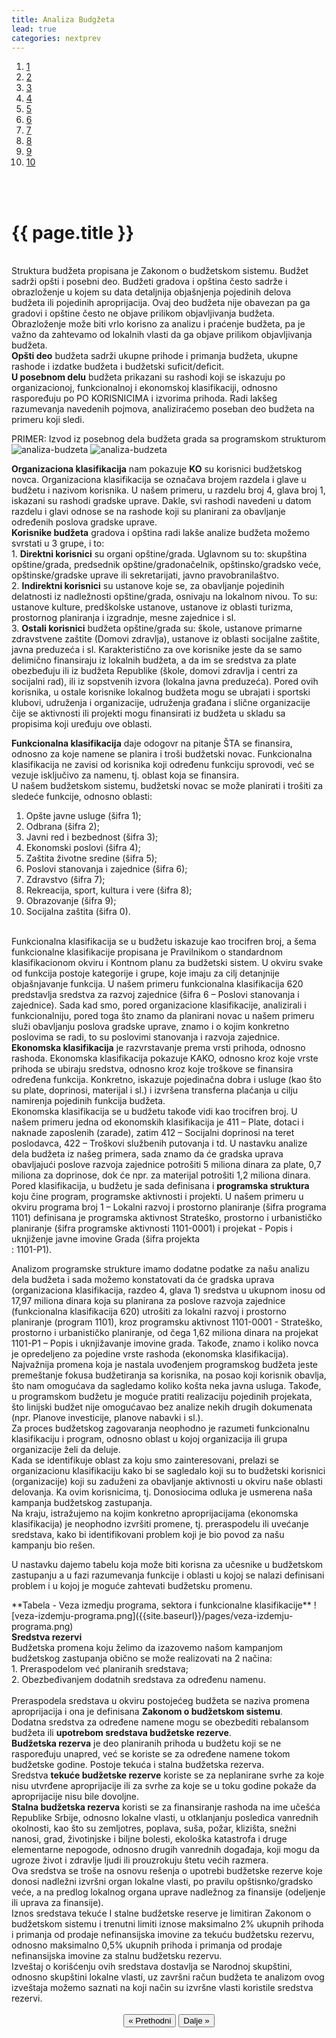 ```yaml
---
title: Analiza Budgžeta
lead: true
categories: nextprev                        
---
```


<ol class="progtrckr" data-progtrckr-steps="11">
    <a href="{{site.baseurl}}/pages/uvod/">
    <li class="progtrckr-done">1 </li> </a>
    <a href="{{site.baseurl}}/pages/definisanje-budzetskog-zastupanja-i-uloga-civilnog-drustv/"><li class="progtrckr-done">2 </li> </a>
    <a href="{{site.baseurl}}/pages/definicije-osnovnih-pojmova/">
    <li class="progtrckr-done">3 </li> </a>
    <a href="{{site.baseurl}}/pages/institucionalni-okvir-i-nadleznosti-lokalne-samouprave/">
    <li class="progtrckr-done">4 </li> </a>
    <a href="{{site.baseurl}}/pages/analiza-budzeta/">
    <li class="progtrckr-done">5 </li> </a>
    <a href="{{site.baseurl}}/pages/kako-izabrati-problem/">
    <li class="progtrckr-todo">6 </li> </a>
    <a href="{{site.baseurl}}/pages/analiza-aktera/">
    <li class="progtrckr-todo">7 </li> </a>
    <a href="{{site.baseurl}}/pages/2-pretpostavke-i-6-hipoteza-budzetskog-zagovaranja/">
    <li class="progtrckr-todo">8 </li> </a>
    <a href="{{site.baseurl}}/pages/izgradnja-baze-za-budzetsko-zagovaranje/">
    <li class="progtrckr-todo">9</li> </a>
    <a href="{{site.baseurl}}/pages/kampanja/"><li class="progtrckr-todo">10</li> </a>
</ol>
<br/><br/>

<h1 class="post-title">{{ page.title }}</h1>

<br/>

<div class="justify">
Struktura budžeta propisana je Zakonom o budžetskom sistemu. Budžet sadrži opšti i posebni deo. Budžeti gradova i opština često sadrže i obrazloženje u kojem su data detaljnija objašnjenja pojedinih delova budžeta ili pojedinih aproprijacija. Ovaj deo budžeta nije obavezan pa ga gradovi i opštine često ne objave prilikom objavljivanja budžeta. Obrazloženje može biti vrlo korisno za analizu i praćenje budžeta, pa je važno da zahtevamo od lokalnih vlasti da ga objave prilikom objavljivanja budžeta.
<br/>
<b>Opšti deo</b> budžeta sadrži ukupne prihode i primanja budžeta, ukupne rashode i izdatke budžeta i budžetski suficit/deficit.
<br/>
<b>U posebnom delu</b> budžeta prikazani su rashodi koji se iskazuju po organizacionoj, funkcionalnoj i ekonomskoj klasifikaciji, odnosno raspoređuju po PO KORISNICIMA i izvorima prihoda.
Radi lakšeg razumevanja navedenih pojmova, analiziraćemo poseban deo budžeta na primeru koji sledi. </div>

PRIMER: Izvod iz posebnog dela budžeta grada sa programskom strukturom
![analiza-budzeta]({{site.baseurl}}/pages/analiza-budzeta-1.png)
![analiza-budzeta]({{site.baseurl}}/pages/analiza-budzeta-2.png)

<div class="justify">
<b>Organizaciona klasifikacija</b> nam pokazuje <b>KO</b> su korisnici budžetskog novca. Organizaciona klasifikacija se označava brojem razdela i glave u budžetu i nazivom korisnika. U našem primeru, u razdelu broj 4, glava broj 1, iskazani su rashodi gradske uprave. Dakle, svi rashodi navedeni u datom razdelu i glavi odnose se na rashode koji su planirani za obavljanje određenih poslova gradske uprave.  
<br/>
<b>Korisnike budžeta</b> gradova i opština radi lakše analize budžeta možemo svrstati u 3 grupe, i to:<br/>
1. <b>Direktni korisnici</b> su organi opštine/grada. Uglavnom su to: skupština opštine/grada, predsednik opštine/gradonačelnik, opštinsko/gradsko veće, opštinske/gradske uprave ili sekretarijati, javno pravobranilaštvo.<br/>
2. <b>Indirektni korisnici</b> su ustanove koje se, za obavljanje pojedinih delatnosti iz nadležnosti opštine/grada, osnivaju na lokalnom nivou. To su: ustanove kulture, predškolske ustanove, ustanove iz oblasti turizma, prostornog planiranja i izgradnje, mesne zajednice i sl.<br/>
3. <b>Ostali korisnici</b> budžeta opštine/grada su: škole, ustanove primarne zdravstvene zaštite (Domovi zdravlja), ustanove iz oblasti socijalne zaštite, javna preduzeća i sl. Karakteristično za ove korisnike jeste da se samo delimično finansiraju iz lokalnih budžeta, a da im se sredstva za plate obezbeđuju ili iz budžeta Republike (škole, domovi zdravlja i centri za socijalni rad), ili iz sopstvenih izvora (lokalna javna preduzeća). Pored ovih korisnika, u ostale korisnike lokalnog budžeta mogu se ubrajati i sportski klubovi, udruženja i organizacije, udruženja građana i slične organizacije čije se aktivnosti ili projekti mogu finansirati iz budžeta u skladu sa propisima koji uređuju ove oblasti.<br/>

<b>Funkcionalna klasifikacija</b> daje odogovr na pitanje ŠTA se finansira, odnosno za koje namene se planira i troši budžetski novac. Funkcionalna klasifikacija ne zavisi od korisnika koji određenu funkciju sprovodi, već se vezuje isključivo za namenu, tj. oblast koja se finansira.
<br/>
U našem  budžetskom sistemu, budžetski novac se može planirati i trošiti za sledeće funkcije, odnosno oblasti:<br/>
1. Opšte javne usluge (šifra 1);<br/>
2. Odbrana (šifra 2);<br/>
3. Javni red i bezbednost (šifra 3);<br/>
4. Ekonomski poslovi (šifra 4);<br/>
5. Zaštita životne sredine (šifra 5);<br/>
6. Poslovi stanovanja i zajednice (šifra 6);<br/>
7. Zdravstvo (šifra 7);<br/>
8. Rekreacija, sport, kultura i vere (šifra 8);<br/>
9. Obrazovanje (šifra 9);<br/>
10. Socijalna zaštita (šifra 0).<br/>
<br/>
Funkcionalna klasifikacija se u budžetu iskazuje kao trocifren broj, a šema funkcionalne klasifikacije propisana je Pravilnikom o standardnom klasifikacionom okviru i Kontnom planu za budžetski sistem. U okviru svake od funkcija postoje kategorije i grupe, koje imaju za cilj detanjnije objašnjavanje funkcija. U našem primeru funkcionalna klasifikacija 620 predstavlja sredstva za razvoj zajednice (šifra 6 – Poslovi stanovanja i zajednice). Sada kad smo, pored organizacione klasifikacije, analizirali i funkcionalniju, pored toga što znamo da planirani novac u našem primeru služi obavljanju poslova gradske uprave, znamo i o kojim konkretno poslovima se radi, to su poslovimi stanovanja i razvoja zajednice.  
<br/>
<b>Ekonomska klasifikacija</b> je razvrstavanje prema vrsti prihoda, odnosno rashoda. Ekonomska klasifikacija pokazuje KAKO, odnosno kroz koje vrste prihoda se ubiraju sredstva, odnosno kroz koje troškove se finansira određena funkcija. Konkretno, iskazuje pojedinačna dobra i usluge (kao što su plate, doprinosi, materijal i sl.) i izvršena transferna plaćanja u cilju namirenja pojedinih funkcija budžeta.
<br/>
Ekonomska klasifikacija se u budžetu takođe vidi kao trocifren broj. U našem primeru jedna od ekonomskih klasifikacija je 411 – Plate, dotaci i naknade zaposlenih (zarade), zatim 412 – Socijalni doprinosi na teret poslodavca, 422 – Troškovi službenih putovanja i td. U nastavku analize dela budžeta iz našeg primera, sada znamo da će gradska uprava obavljajući poslove razvoja zajednice potrošiti 5 miliona dinara za plate, 0,7 miliona za doprinose, dok će npr. za materijal potrošiti 1,2 miliona dinara.
<br/>
Pored klasifikacija, u budžetu je sada definisana i <b>programska struktura</b> koju čine program, programske aktivnosti i projekti. U našem primeru u okviru programa broj 1 – Lokalni razvoj i prostorno planiranje (šifra programa 1101) definisana je programska aktivnost Strateško, prostorno i urbanističko planiranje (šifra programske aktivnosti 1101-0001) i projekat - Popis i uknjiženje javne imovine Grada (šifra projekta<br/>: 1101-P1).

Analizom programske strukture imamo dodatne podatke za našu analizu dela budžeta i sada možemo konstatovati da će gradska uprava (organizaciona klasifikacija, razdeo 4, glava 1) sredstva u ukupnom inosu od 17,97 miliona dinara koja su planirana za poslove razvoja zajednice (funkcionalna klasifikacija 620) utrošiti za lokalni razvoj i prostorno planiranje (program 1101), kroz programsku aktivnost 1101-0001 - Strateško, prostorno i urbanističko planiranje, od čega 1,62 miliona dinara na projekat 1101-P1 – Popis i uknjižavanje imovine grada. Takođe, znamo i koliko novca je opredeljeno za pojedine vrste rashoda (ekonomska klasifikacija).
<br/>
Najvažnija promena koja je nastala uvođenjem programskog budžeta jeste premeštanje fokusa budžetiranja sa korisnika, na posao koji korisnik obavlja, što nam omogućava da sagledamo koliko košta neka javna usluga. Takođe, u programskom budžetu je moguće pratiti realizaciju pojedinih projekata, što linijski budžet nije omogućavao bez analize nekih drugih dokumenata (npr. Planove investicije, planove nabavki i sl.).
<br/>
Za proces budžetskog zagovaranja neophodno je razumeti funkcionalnu klasifikaciju  i program, odnosno oblast u kojoj organizacija ili grupa organizacije želi da deluje.
<br/>
Kada se identifikuje oblast za koju smo zainteresovani, prelazi se organizacionu klasifikaciju kako bi se sagledalo koji su to budžetski korisnici (organizacije) koji su zaduženi za obavljanje aktivnosti u okviru naše oblasti delovanja.  Ka ovim korisnicima, tj. Donosiocima odluka je usmerena naša kampanja budžetskog zastupanja.
<br/>
Na kraju, istražujemo na kojim konkretno aproprijacijama (ekonomska klasifikacija) je neophodno izvršiti promene, tj. preraspodelu ili uvećanje sredstava, kako bi identifikovani problem koji je bio povod za našu kampanju bio rešen.

U nastavku dajemo tabelu koja može biti korisna za učesnike u budžetskom zastupanju a u fazi razumevanja funkcije i oblasti u kojoj se nalazi definisani problem i u kojoj je moguće zahtevati budžetsku promenu.
</div>
**Tabela - Veza izmedju programa, sektora i funkcionalne klasifikacije**
![veza-izdemju-programa.png]({{site.baseurl}}/pages/veza-izdemju-programa.png)

<div class="justify">
<b>Sredstva rezervi</b>
<br/>
Budžetska promena koju želimo da izazovemo našom kampanjom budžetskog zastupanja  obično se može realizovati na 2 načina:<br/>
1. Preraspodelom već planiranih sredstava;<br/>
2. Obezbeđivanjem dodatnih sredstava za određenu namenu.<br/>
<br/>
Preraspodela sredstava u okviru postojećeg budžeta se naziva promena aproprijacija i ona je definisana <b>Zakonom o budžetskom sistemu</b>.
<br/>
Dodatna sredstva za određene namene mogu se obezbediti rebalansom budžeta ili <b>upotrebom sredstava  budžetske rezerve</b>.
<br/>
<b>Budžetska rezerva</b> je deo planiranih prihoda u budžetu koji se ne raspoređuju unapred, već se koriste se za određene namene tokom budžetske godine. Postoje tekuća i stalna budžetska rezerva.
<br/>
Sredstva <b>tekuće budžetske rezerve</b> koriste se za neplanirane svrhe za koje nisu utvrđene aproprijacije ili za svrhe za koje se u toku godine pokaže da aproprijacije nisu bile dovoljne.
<br/>
<b>Stalna budžetska rezerva</b> koristi se za finansiranje rashoda na ime učešća Republike Srbije, odnosno lokalne vlasti, u otklanjanju posledica vanrednih okolnosti, kao što su zemljotres, poplava, suša, požar, klizišta, snežni nanosi, grad, životinjske i biljne bolesti, ekološka katastrofa i druge elementarne nepogode, odnosno drugih vanrednih događaja, koji mogu da ugroze život i zdravlje ljudi ili prouzrokuju štetu većih razmera.
<br/>
Ova sredstva se troše na osnovu rešenja o upotrebi budžetske rezerve koje donosi nadležni izvršni organ lokalne vlasti, po pravilu opštisnko/gradsko veće, a na predlog  lokalnog organa uprave nadležnog za finansije (odeljenje ili uprava za finansije).
<br/>
Iznos sredstava tekuće I stalne budžetske reserve je limitiran Zakonom o budžetskom sistemu i trenutni limiti iznose maksimalno 2% ukupnih prihoda i primanja od prodaje nefinansijska imovine za tekuću budžetsku rezervu, odnosno maksimalno 0,5% ukupnih prihoda i primanja od prodaje nefinansijska imovine za stalnu budžetsku rezervu.
<br/>
Izveštaj o korišćenju ovih sredstava dostavlja se Narodnoj skupštini, odnosno skupštini lokalne vlasti, uz završni račun budžeta te analizom ovog izveštaja možemo saznati na koji način su izvršne vlasti koristile sredstva rezervi.
<br/>

<br/>

<div align="center">
    <button id="prev"> « Prethodni</button>
    <button id="next">Dalje » </button> 
</div>